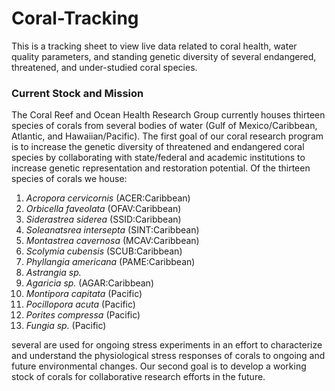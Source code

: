 # Coral-Tracking
This is a tracking sheet to view live data related to coral health, water quality parameters, and standing genetic diversity of several endangered, threatened, and under-studied coral species.

### Current Stock and Mission
The Coral Reef and Ocean Health Research Group currently houses thirteen species of corals from several bodies of water (Gulf of Mexico/Caribbean, Atlantic, and Hawaiian/Pacific). The first goal of our coral research program is to increase the genetic diversity of threatened and endangered coral species by collaborating with state/federal and academic institutions to increase genetic representation and restoration potential. Of the thirteen species of corals we house:

1. _Acropora cervicornis_ (ACER:Caribbean)
2. _Orbicella faveolata_ (OFAV:Caribbean)
3. _Siderastrea siderea_ (SSID:Caribbean)
4. _Soleanatsrea intersepta_ (SINT:Caribbean)
5. _Montastrea cavernosa_ (MCAV:Caribbean)
6. _Scolymia cubensis_ (SCUB:Caribbean)
7. _Phyllangia americana_ (PAME:Caribbean)
8. _Astrangia sp._
9. _Agaricia sp._ (AGAR:Caribbean)
10. _Montipora capitata_ (Pacific)
11. _Pocillopora acuta_ (Pacific)
12. _Porites compressa_ (Pacific)
13. _Fungia sp._ (Pacific)

several are used for ongoing stress experiments in an effort to characterize and understand the physiological stress responses of corals to ongoing and future environmental changes. Our second goal is to develop a working stock of corals for collaborative research efforts in the future.
